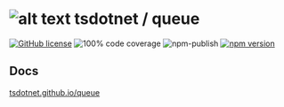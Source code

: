 # ![alt text](https://avatars1.githubusercontent.com/u/64487547?s=30 "tsdotnet") tsdotnet / queue

[![GitHub license](https://img.shields.io/badge/license-MIT-blue.svg?style=flat-square)](https://github.com/tsdotnet/queue/blob/master/LICENSE)
![100% code coverage](https://img.shields.io/badge/coverage-100%25-green)
![npm-publish](https://github.com/tsdotnet/queue/workflows/npm-publish/badge.svg)
[![npm version](https://img.shields.io/npm/v/@tsdotnet/queue.svg?style=flat-square)](https://www.npmjs.com/package/@tsdotnet/queue)



## Docs

[tsdotnet.github.io/queue](https://tsdotnet.github.io/queue/)
